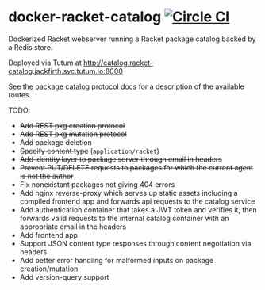 # docker-racket-catalog [![Circle CI](https://circleci.com/gh/jackfirth/docker-racket-catalog.svg?style=svg)](https://circleci.com/gh/jackfirth/docker-racket-catalog)

Dockerized Racket webserver running a Racket package catalog backed by a Redis store.

Deployed via Tutum at http://catalog.racket-catalog.jackfirth.svc.tutum.io:8000

See the [package catalog protocol docs](http://docs.racket-lang.org/pkg/catalog-protocol.html) for a description of the available routes.

TODO:

- ~~Add REST pkg creation protocol~~
- ~~Add REST pkg mutation protocol~~
- ~~Add package deletion~~
- ~~Specify content type~~ (`application/racket`)
- ~~Add identity layer to package server through email in headers~~
- ~~Prevent PUT/DELETE requests to packages for which the current agent is not the author~~
- ~~Fix nonexistant packages not giving 404 errors~~
- Add nginx reverse-proxy which serves up static assets including a compiled frontend app and forwards api requests to the catalog service
- Add authentication container that takes a JWT token and verifies it, then forwards valid requests to the internal catalog container with an appropriate email in the headers
- Add frontend app
- Support JSON content type responses through content negotiation via headers
- Add better error handling for malformed inputs on package creation/mutation
- Add version-query support
